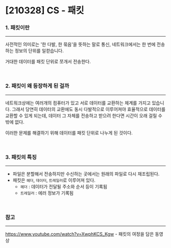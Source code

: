 # [210328] CS - 패킷

### 1. 패킷이란

---

사전적인 의미로는 '한 다발, 한 묶음'을 뜻하는 말로
통신, 네트워크에서는 한 번에 전송하는 정보의 단위를 일컫습니다.

거대한 데이터를 패킷 단위로 쪼개서 전송한다.

<br>



### 2. 패킷이 왜 등장하게 된 걸까

---

네트워크상에는 여러개의 컴퓨터가 있고 서로 데이터를 교환하는 체계를 가지고 있습니다. 그래서 당연히 데이터의 교환에도 동시 다발적으로 이루어져야 효율적으로 데이터를 교환할 수 있게 되는데, 데이터 그 자체를 전송하고 받으려 한다면 시간이 오래 걸릴 수밖에 없다. 

이러한 문제를 해결하기 위해 데이터를 패킷 단위로 나누게 된 것이다.

<br>



### 3. 패킷의 특징

---

- 파일은 분할해서 전송하지만 수신하는 곳에서는 원래의 파일로 다시 재조립된다.
- 패킷은 `헤더`, `데이터`, `트레일러`로 이루어져 있다.
  - `헤더` : 데이터가 전달될 주소와 순서 등이 기록됨
  - `트레일러` : 에러 정보가 기록됨



<br>

### 참고
---
https://www.youtube.com/watch?v=XwphKCS_Kgw - 패킷의 여정을 담은 동영상
